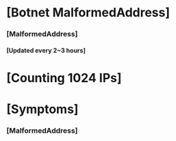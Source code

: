 # [Botnet MalformedAddress]
### [MalformedAddress]
#### [Updated every 2~3 hours]

# [Counting 1024 IPs]

# [Symptoms] 
###   [MalformedAddress]
